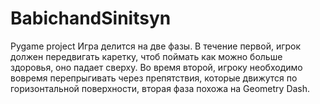 # BabichandSinitsyn
Pygame project
Игра делится на две фазы. В течение первой, игрок должен передвигать каретку, чтоб поймать как можно больше здоровья, оно падает сверху. 
Во время второй, игроку необходимо вовремя перепрыгивать через препятствия, которые движутся по горизонтальной поверхности, вторая фаза похожа на Geometry Dash.
